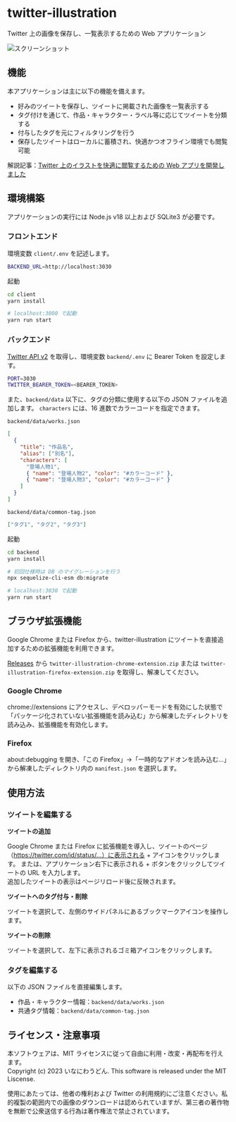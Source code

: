 # twitter-illustration

Twitter 上の画像を保存し、一覧表示するための Web アプリケーション

![スクリーンショット](./screenshot.png)

## 機能
本アプリケーションは主に以下の機能を備えます。

- 好みのツイートを保存し、ツイートに掲載された画像を一覧表示する
- タグ付けを通じて、作品・キャラクター・ラベル等に応じてツイートを分類する
- 付与したタグを元にフィルタリングを行う
- 保存したツイートはローカルに蓄積され、快適かつオフライン環境でも閲覧可能

解説記事：[Twitter 上のイラストを快適に閲覧するための Web アプリを開発しました](https://zenn.dev/inaniwaudon/articles/b361c4f996c980)

## 環境構築

アプリケーションの実行には Node.js v18 以上および SQLite3 が必要です。

### フロントエンド

環境変数 `client/.env` を記述します。

```bash
BACKEND_URL=http://localhost:3030
```

起動

```bash
cd client
yarn install

# localhost:3000 で起動
yarn run start
```

### バックエンド

[Twitter API v2](https://developer.twitter.com/en/docs/twitter-api) を取得し、環境変数 `backend/.env` に Bearer Token を設定します。

```bash
PORT=3030
TWITTER_BEARER_TOKEN=<BEARER_TOKEN>
```

また、`backend/data` 以下に、タグの分類に使用する以下の JSON ファイルを追加します。
`characters` には、16 進数でカラーコードを指定できます。

`backend/data/works.json`

```json
[
  {
    "title": "作品名",
    "alias": ["別名"],
    "characters": [
      "登場人物1",
      { "name": "登場人物2", "color": "#カラーコード" },
      { "name": "登場人物3", "color": "#カラーコード" }
    ]
  }
]
```

`backend/data/common-tag.json`

```json
["タグ1", "タグ2", "タグ3"]
```

起動

```bash
cd backend
yarn install

# 初回仕様時は DB のマイグレーションを行う
npx sequelize-cli-esm db:migrate

# localhost:3030 で起動
yarn run start
```

## ブラウザ拡張機能

Google Chrome または Firefox から、twitter-illustration にツイートを直接追加するための拡張機能を利用できます。

[Releases](https://github.com/inaniwaudon/twitter-illustration/releases) から `twitter-illustration-chrome-extension.zip` または `twitter-illustration-firefox-extension.zip` を取得し、解凍してください。

### Google Chrome

chrome://extensions にアクセスし、デベロッパーモードを有効にした状態で「パッケージ化されていない拡張機能を読み込む」から解凍したディレクトリを読み込み、拡張機能を有効化します。

### Firefox

about:debugging を開き、「この Firefox」→「一時的なアドオンを読み込む…」から解凍したディレクトリ内の `manifest.json` を選択します。

## 使用方法

### ツイートを編集する

**ツイートの追加**

Google Chrome または Firefox に拡張機能を導入し、ツイートのページ（https://twitter.com/id/status/...）に表示される + アイコンをクリックします。
または、アプリケーション右下に表示される + ボタンをクリックしてツイートの URL を入力します。  
追加したツイートの表示はページリロード後に反映されます。

**ツイートへのタグ付与・削除**

ツイートを選択して、左側のサイドパネルにあるブックマークアイコンを操作します。

**ツイートの削除**

ツイートを選択して、左下に表示されるゴミ箱アイコンをクリックします。

### タグを編集する

以下の JSON ファイルを直接編集します。

- 作品・キャラクター情報：`backend/data/works.json`
- 共通タグ情報：`backend/data/common-tag.json`

## ライセンス・注意事項

本ソフトウェアは、MIT ライセンスに従って自由に利用・改変・再配布を行えます。  
Copyright (c) 2023 いなにわうどん. This software is released under the MIT Liscense.

使用にあたっては、他者の権利および Twitter の利用規約にご注意ください。私的複製の範囲内での画像のダウンロードは認められていますが、第三者の著作物を無断で公衆送信する行為は著作権法で禁止されています。
